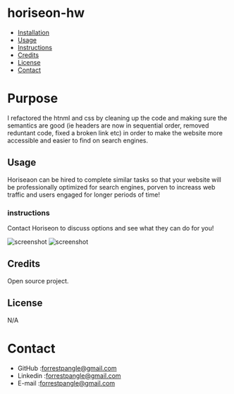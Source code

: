 # horiseon-hw

* [Installation](#Purpose)
* [Usage](#Usage)
* [Instructions](#Instructuions)
* [Credits](#Credits)
* [License](#License)
* [Contact](#Contact)

# Purpose
I refactored the htnml and css by cleaning up the code and making sure the semantics are good (ie headers are now in sequential order, removed reduntant code, fixed a broken link etc) in order to make the website more accessible and easier to find on search engines.
## Usage
Horiseaon can be hired to complete similar tasks so that your website will be professionally optimized for search engines, porven to increass web traffic and users engaged for longer periods of time!
### instructions 
Contact Horiseon to discuss options and see what they can do for you!

![screenshot](./public/assets/picture_1.png)
![screenshot](./public/assets/picture_2.png)
## Credits
Open source project.
## License 
N/A

# Contact
* GitHub :forrestpangle@gmail.com
* Linkedin :forrestpangle@gmail.com
* E-mail :forrestpangle@gmail.com
